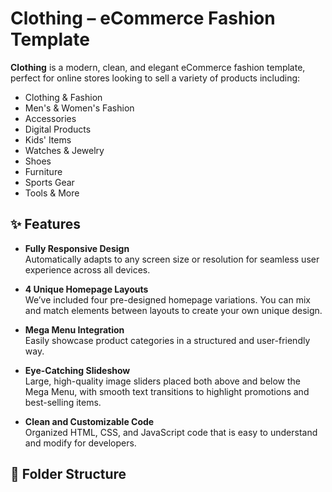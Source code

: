# Clothing – eCommerce Fashion Template

**Clothing** is a modern, clean, and elegant eCommerce fashion template, perfect for online stores looking to sell a variety of products including:

- Clothing & Fashion
- Men's & Women's Fashion
- Accessories
- Digital Products
- Kids' Items
- Watches & Jewelry
- Shoes
- Furniture
- Sports Gear
- Tools & More

## ✨ Features

- **Fully Responsive Design**  
  Automatically adapts to any screen size or resolution for seamless user experience across all devices.

- **4 Unique Homepage Layouts**  
  We’ve included four pre-designed homepage variations. You can mix and match elements between layouts to create your own unique design.

- **Mega Menu Integration**  
  Easily showcase product categories in a structured and user-friendly way.

- **Eye-Catching Slideshow**  
  Large, high-quality image sliders placed both above and below the Mega Menu, with smooth text transitions to highlight promotions and best-selling items.

- **Clean and Customizable Code**  
  Organized HTML, CSS, and JavaScript code that is easy to understand and modify for developers.

## 📁 Folder Structure

